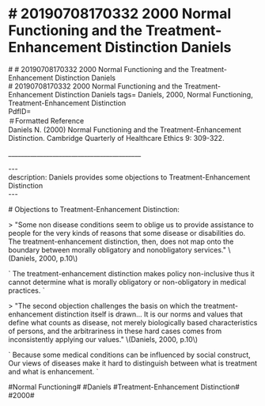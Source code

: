# \# 20190708170332 2000 Normal Functioning and the Treatment-Enhancement Distinction Daniels

\# \# 20190708170332 2000 Normal Functioning and the Treatment-Enhancement Distinction Daniels\
\# 20190708170332 2000 Normal Functioning and the Treatment-Enhancement Distinction Daniels tags= Daniels, 2000, Normal Functioning, Treatment-Enhancement Distinction\
PdfID=\
＃Formatted Reference\
Daniels N. (2000) Normal Functioning and the Treatment-Enhancement Distinction. Cambridge Quarterly of Healthcare Ethics 9: 309-322.

\_\_\_\_\_\_\_\_\_\_\_\_\_\_\_\_\_\_\_\_\_\_\_\_\_\_\_\_\_\_\_\_\_\_\_\_\_\_\_\_\_\_

\-\--\
description: Daniels provides some objections to Treatment-Enhancement Distinction\
\-\--

\# Objections to Treatment-Enhancement Distinction:

\> "Some non disease conditions seem to oblige us to provide assistance to people for the very kinds of reasons that some disease or disabilities do. The treatment-enhancement distinction, then, does not map onto the boundary between morally obligatory and nonobligatory services." \\(Daniels, 2000, p.10\\)

\` The treatment-enhancement distinction makes policy non-inclusive thus it cannot determine what is morally obligatory or non-obligatory in medical practices. \`

\> "The second objection challenges the basis on which the treatment-enhancement distinction itself is drawn... It is our norms and values that define what counts as disease, not merely biologically based characteristics of persons, and the arbitrariness in these hard cases comes from inconsistently applying our values." \\(Daniels, 2000, p.10\\)

\` Because some medical conditions can be influenced by social construct, Our views of diseases make it hard to distinguish between what is treatment and what is enhancement. \`

\#Normal Functioning\# \#Daniels \#Treatment-Enhancement Distinction\# \#2000\#
